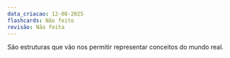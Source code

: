 ```yaml
---
data_criacao: 12-08-2025
flashcards: Não feito
revisão: Não feita
---
```

São estruturas que vão nos permitir representar conceitos do mundo real.